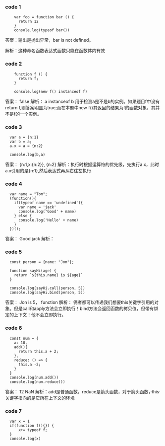 <!--
 * @Author:luisa xiao
 * @Date: 2020-02-14 17:03:06
 * @LastEditTime: 2020-02-28 10:14:46
 * @LastEditors: Please set LastEditors
 * @Description: 小编程，大知识
 * @FilePath: /rm-portal/work/xly/project/serious-review/src/summary/面试相关/趣味编程题.md
 -->

<!--待续。。。。。-->
### code 1
```
    var foo = function bar () {
      return 12
    }
    console.log(typeof bar())
```

答案：输出是抛出异常，bar is not defined。

解析：这种命名函数表达式函数只能在函数体内有效


### code 2
```
    function f () {
      return f;
    }

    console.log(new f() instanceof f)
```

答案： false
解析：
a instanceof b 用于检测a是不是b的实例。如果题目f中没有return f,则答案明显为true;而在本题中new f()其返回的结果为f的函数对象，其并不是f的一个实例。

### code 3
```
  var a = {n:1}
  var b = a;
  a.x = a = {n:2}

  console.log(b,a)

```
答案： {n:1,x:{n:2}}, {n:2}
解析：执行时根据运算符的优先级，先执行a.x，此时a.x引用的是{n:1},然后表达式再从右往左执行

### code 4

```
  var name = "Tom";
  (function(){
    if(typeof name == 'undefined'){
      var name = 'jack'
      console.log('Good' + name)
    } else {
      console.log('Hello' + name)
    }
  })();
```
答案： Good jack 
解析：


### code 5

```
  const person = {name: "Jon"};

  function sayHi(age) {
    return `${this.name} is ${age}`
  }

  console.log(sayHi.call(person, 5))
  console.log(sayHi.bind(person, 5))
```

答案： Jon is 5，  function
解析：
俩者都可以传递我们想要this关键字引用的对象。但是call和apply方法会立即执行！bind方法会返回函数的拷贝值，但带有绑定的上下文！他不会立即执行。

### code 6

```
  const num = {
    a: 10,
    add(){
      return this.a + 2;
    },
    reduce: () => {
      this.a -2;
    }
  }
  console.log(num.add())
  console.log(num.reduce())
```
答案： 12 NaN
解析：add是普通函数，reduce是箭头函数，对于箭头函数，·this· 关键字指向的是它所在上下文的环境

### code 7
```
  var x = 1
  if(function f(){}) {
      x+= typeof f;
  }
  console.log(x)
```